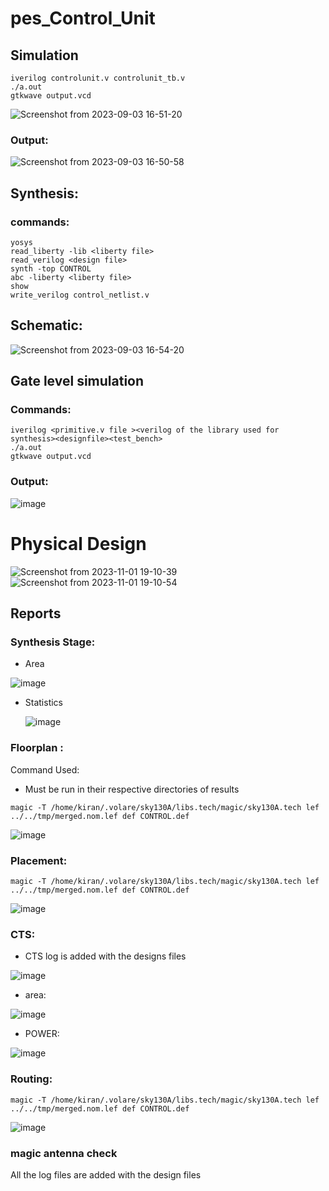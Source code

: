 # pes_Control_Unit
## Simulation
```bash=
iverilog controlunit.v controlunit_tb.v
./a.out
gtkwave output.vcd
```
![Screenshot from 2023-09-03 16-51-20](https://github.com/KKiranR/RISCV_Control_Unit/assets/89727621/db3f25c8-c048-4021-9372-0df325116286)

### Output:
![Screenshot from 2023-09-03 16-50-58](https://github.com/KKiranR/RISCV_Control_Unit/assets/89727621/aef7d141-66fb-4e7c-a3e0-759b71707950)

## Synthesis:
### commands:
```bash=
yosys
read_liberty -lib <liberty file>
read_verilog <design file>
synth -top CONTROL
abc -liberty <liberty file>
show
write_verilog control_netlist.v
```
## Schematic:
![Screenshot from 2023-09-03 16-54-20](https://github.com/KKiranR/RISCV_Control_Unit/assets/89727621/bcac52ba-1cf0-4f7f-991c-90e28366b905)


## Gate level simulation
### Commands:
```bash=
iverilog <primitive.v file ><verilog of the library used for synthesis><designfile><test_bench>
./a.out
gtkwave output.vcd
```
### Output:
![image](https://github.com/KKiranR/RISCV_Control_Unit/assets/89727621/785e84c6-e591-47a4-88c1-7559dbc11ca8)

# Physical Design
![Screenshot from 2023-11-01 19-10-39](https://github.com/KKiranR/pes_RISCV_Control_Unit/assets/89727621/e0e041c2-f989-46e1-8ce9-e1caa92e0515)
![Screenshot from 2023-11-01 19-10-54](https://github.com/KKiranR/pes_RISCV_Control_Unit/assets/89727621/ca61ce3c-a363-46d4-8056-f566e627b56e)

## Reports

### Synthesis Stage:
- Area
  
 ![image](https://github.com/KKiranR/pes_RISCV_Control_Unit/assets/89727621/aec22222-dd70-442e-9d67-9e1ea322e50c)
- Statistics
  
  ![image](https://github.com/KKiranR/pes_RISCV_Control_Unit/assets/89727621/1b9932b7-6986-4f34-bdd4-a8d9dc90d07c)
### Floorplan :
Command Used:
 * Must be run in their respective directories of results
``` bash=
magic -T /home/kiran/.volare/sky130A/libs.tech/magic/sky130A.tech lef ../../tmp/merged.nom.lef def CONTROL.def
```
![image](https://github.com/KKiranR/pes_RISCV_Control_Unit/assets/89727621/476af820-9b52-46fa-b422-8ba5d3adffb9)

### Placement:
``` bash=
magic -T /home/kiran/.volare/sky130A/libs.tech/magic/sky130A.tech lef ../../tmp/merged.nom.lef def CONTROL.def
```
![image](https://github.com/KKiranR/pes_RISCV_Control_Unit/assets/89727621/9c016880-f717-4fc4-99f4-ddb714faf9eb)

### CTS:
* CTS log is added with the designs files
  
![image](https://github.com/KKiranR/pes_RISCV_Control_Unit/assets/89727621/eb316185-c0f7-439f-b45e-9223a207aa1f)

- area:
  
![image](https://github.com/KKiranR/pes_RISCV_Control_Unit/assets/89727621/072a41bc-c2e7-42dc-98dc-69a9a79d4cd1)
  
- POWER:
  
![image](https://github.com/KKiranR/pes_RISCV_Control_Unit/assets/89727621/d5225e27-2db2-4dea-b5db-db74f4f57248)

  

### Routing:
``` bash=
magic -T /home/kiran/.volare/sky130A/libs.tech/magic/sky130A.tech lef ../../tmp/merged.nom.lef def CONTROL.def
```
![image](https://github.com/KKiranR/pes_RISCV_Control_Unit/assets/89727621/a47f5424-8414-494c-bac1-8a0bf1540edc)

### magic antenna check

All the log files are added with the design files




